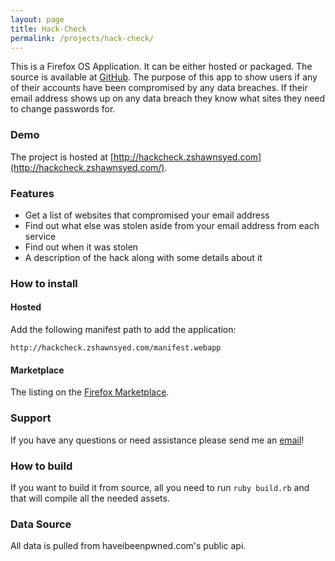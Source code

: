 ```yaml
---
layout: page
title: Hack-Check
permalink: /projects/hack-check/
---
```


This is a Firefox OS Application. It can be either hosted or packaged. The source is available at [GitHub](https://github.com/zsyed91/hack-check).
The purpose of this app to show users if any of their accounts have been compromised by any data breaches. If their email address shows up
on any data breach they know what sites they need to change passwords for.

### Demo

The project is hosted at [http://hackcheck.zshawnsyed.com](http://hackcheck.zshawnsyed.com/).

### Features

- Get a list of websites that compromised your email address
- Find out what else was stolen aside from your email address from each service
- Find out when it was stolen
- A description of the hack along with some details about it

### How to install

#### Hosted

Add the following manifest path to add the application: 

    http://hackcheck.zshawnsyed.com/manifest.webapp


#### Marketplace

The listing on the [Firefox Marketplace](https://marketplace.firefox.com/app/hack-check).


### Support 

If you have any questions or need assistance please send me an [email](mailto:hackcheck@zshawnsyed.com)!


### How to build

If you want to build it from source, all you need to run `ruby build.rb` and that will compile all the needed assets.


### Data Source

All data is pulled from haveibeenpwned.com's public api.